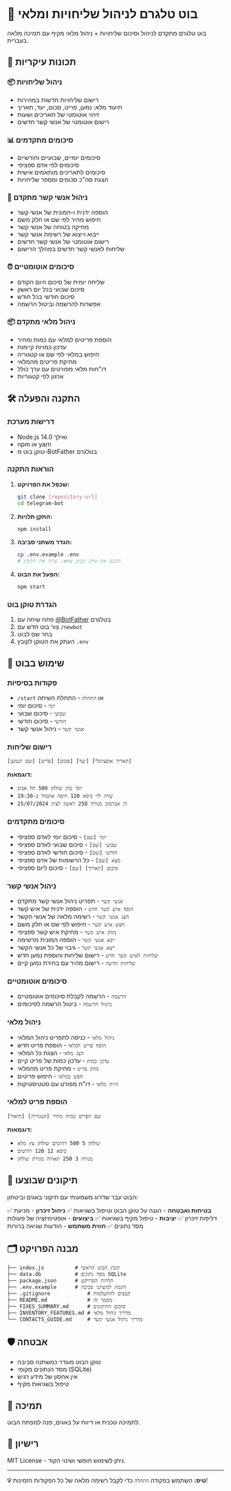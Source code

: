 # 🤖 בוט טלגרם לניהול שליחויות ומלאי

בוט טלגרם מתקדם לניהול וסיכום שליחויות + ניהול מלאי מקיף עם תמיכה מלאה בעברית.

## 🚀 תכונות עיקריות

### 📦 ניהול שליחויות
- רישום שליחויות חדשות במהירות
- תיעוד מלא: נמען, פריט, סכום, יעד, תאריך
- זיהוי אוטומטי של תאריכים ושעות
- רישום אוטומטי של אנשי קשר חדשים

### 📊 סיכומים מתקדמים
- סיכומים יומיים, שבועיים וחודשיים
- סיכומים לפי אדם ספציפי
- סיכומים לתאריכים מותאמים אישית
- הצגת סה"כ סכומים ומספר שליחויות

### 👥 ניהול אנשי קשר מתקדם
- הוספה ידנית ו-המונית של אנשי קשר
- חיפוש מהיר לפי שם או חלק משם
- מחיקה בטוחה של אנשי קשר
- ייבוא וייצוא של רשימת אנשי קשר
- רישום אוטומטי של אנשי קשר חדשים
- שליחות לאנשי קשר חדשים במהלך הרישום

### ⏰ סיכומים אוטומטיים
- שליחה יומית של סיכום היום הקודם
- סיכום שבועי בכל יום ראשון
- סיכום חודשי בכל חודש
- אפשרות להרשמה וביטול הרשמה

### 📦 ניהול מלאי מתקדם
- הוספת פריטים למלאי עם כמות ומחיר
- עדכון כמויות קיימות
- חיפוש במלאי לפי שם או קטגוריה
- מחיקת פריטים מהמלאי
- דו"חות מלאי מפורטים עם ערך כולל
- ארגון לפי קטגוריות

## 🛠️ התקנה והפעלה

### דרישות מערכת
- Node.js 14.0 ואילך
- npm או yarn
- טוקן בוט מ-BotFather בטלגרם

### הוראות התקנה

1. **שכפל את הפרויקט:**
   ```bash
   git clone [repository-url]
   cd telegram-bot
   ```

2. **התקן תלויות:**
   ```bash
   npm install
   ```

3. **הגדר משתני סביבה:**
   ```bash
   cp .env.example .env
   # ערוך את הקובץ .env והכנס את טוקן הבוט
   ```

4. **הפעל את הבוט:**
   ```bash
   npm start
   ```

### הגדרת טוקן בוט

1. פתח שיחה עם [@BotFather](https://t.me/BotFather) בטלגרם
2. צור בוט חדש עם `/newbot`
3. בחר שם לבוט
4. העתק את הטוקן לקובץ `.env`

## 📱 שימוש בבוט

### פקודות בסיסיות
- `/start` או `התחלה` - התחלת השיחה
- `יומי` - סיכום יומי
- `שבועי` - סיכום שבועי
- `חודשי` - סיכום חודשי
- `אנשי קשר` - ניהול אנשי קשר

### רישום שליחות
```
[שם הנמען] [פריט] [סכום] [יעד] [תאריך אופציונלי]
```

**דוגמאות:**
- `יוסי כהן שולחן 500 תל אביב`
- `שרה לוי כיסא 120 חיפה אתמול ב-19:30`
- `דן אברמוב מנורה 250 ראשון לציון 25/07/2024`

### סיכומים מתקדמים
- `יומי [שם]` - סיכום יומי לאדם ספציפי
- `שבועי [שם]` - סיכום שבועי לאדם ספציפי
- `חודשי [שם]` - סיכום חודשי לאדם ספציפי
- `מצא [שם]` - כל הרשומות של אדם ספציפי
- `סיכום [תאריך] [שם]` - סיכום ליום ספציפי

### ניהול אנשי קשר
- `אנשי קשר` - תפריט ניהול אנשי קשר מתקדם
- `הוסף איש קשר חדש` - הוספה ידנית של איש קשר
- `הצג אנשי קשר` - רשימה מלאה של אנשי הקשר
- `חפש איש קשר` - חיפוש לפי שם או חלק משם
- `מחק איש קשר` - מחיקת איש קשר ספציפי
- `ייבא אנשי קשר` - הוספה המונית מרשימה
- `ייצא אנשי קשר` - גיבוי של כל אנשי הקשר
- `שליחות לאיש קשר חדש` - רישום שליחות והוספת נמען חדש
- `שליחות חדשה` - רישום מהיר עם בחירת נמען קיים

### סיכומים אוטומטיים
- `הרשמה` - הרשמה לקבלת סיכומים אוטומטיים
- `ביטול הרשמה` - ביטול הרשמה לסיכומים

### ניהול מלאי
- `ניהול מלאי` - כניסה לתפריט ניהול המלאי
- `הוסף פריט למלאי` - הוספת פריט חדש
- `הצג מלאי` - הצגת כל המלאי
- `עדכן כמות` - עדכון כמות של פריט קיים
- `מחק פריט` - מחיקת פריט מהמלאי
- `חפש במלאי` - חיפוש פריטים
- `דו״ח מלאי` - דו"ח מפורט עם סטטיסטיקות

### הוספת פריט למלאי
```
שם הפריט כמות מחיר [קטגוריה] [תיאור]
```

**דוגמאות:**
- `שולחן 5 500 רהיטים שולחן עץ מלא`
- `כיסא 12 120 רהיטים`
- `מנורה 3 250 תאורה מנורת שולחן`

## 🔧 תיקונים שבוצעו

הבוט עבר שדרוג משמעותי עם תיקוני באגים וביטחון:

✅ **בטיחות ואבטחה** - הגנה על טוקן הבוט וטיפול בשגיאות
✅ **ניהול זיכרון** - מניעת דליפות זיכרון
✅ **יציבות** - טיפול מקיף בשגיאות
✅ **ביצועים** - אופטימיזציה של פעולות מסד נתונים
✅ **חווית משתמש** - הודעות שגיאה ברורות

## 🗂️ מבנה הפרויקט

```
├── index.js          # קובץ הבוט הראשי
├── data.db           # מסד נתונים SQLite
├── package.json      # תלויות הפרויקט
├── .env.example      # דוגמה למשתני סביבה
├── .gitignore            # קבצים להתעלמות
├── README.md             # מסמך זה
├── FIXES_SUMMARY.md      # סיכום התיקונים
├── INVENTORY_FEATURES.md # מדריך ניהול מלאי
└── CONTACTS_GUIDE.md     # מדריך ניהול אנשי קשר
```

## 🛡️ אבטחה

- טוקן הבוט מוגדר כמשתנה סביבה
- מסד הנתונים מקומי (SQLite)
- אין אחסון של מידע רגיש
- טיפול בשגיאות מקיף

## 🤝 תמיכה

לתמיכה טכנית או דיווח על באגים, פנה למפתח הבוט.

## 📜 רישיון

MIT License - ניתן לשימוש חופשי ושינוי הקוד.

---

**💡 טיפ:** השתמש בפקודה `התחלה` כדי לקבל רשימה מלאה של כל הפקודות הזמינות!